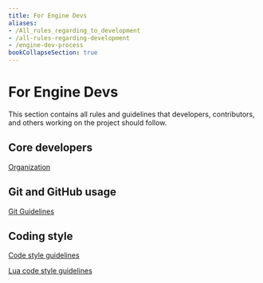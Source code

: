 ```yaml
---
title: For Engine Devs
aliases:
- /All_rules_regarding_to_development
- /all-rules-regarding-development
- /engine-dev-process
bookCollapseSection: true
---
```


# For Engine Devs

This section contains all rules and guidelines that developers, contributors, and others working on the project should follow.

## Core developers

[Organization](/Organization)

## Git and GitHub usage

[Git Guidelines](/Git_Guidelines)

## Coding style

[Code style guidelines](/Code_style_guidelines)

[Lua code style guidelines](/Lua_code_style_guidelines)
